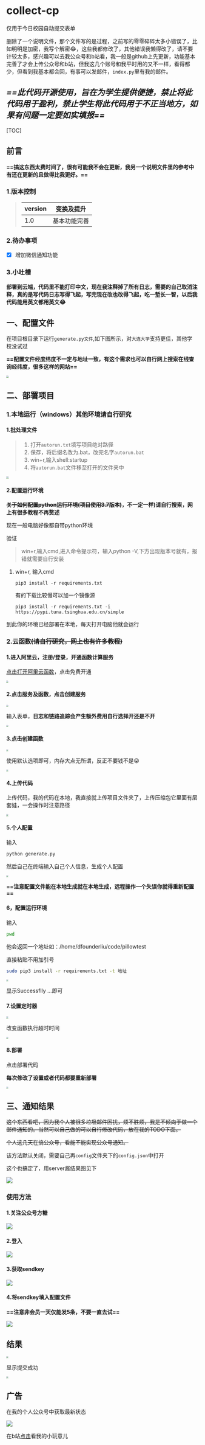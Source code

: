 # collect-cp
仅用于今日校园自动提交表单

删除了一个说明文件，那个文件写的是过程，之前写的零零碎碎太多小错误了，比如明明是加密，我写个解密😂，这些我都修改了，其他错误我懒得改了，请不要计较太多，感兴趣可以去我公众号和b站看，我一般是github上先更新，功能基本完善了才会上传公众号和b站，但我这几个账号和我平时用的又不一样，看得都少，但看到我基本都会回，有事可以发邮件，`index.py`里有我的邮件。

## *==此代码开源使用，旨在为学生提供便捷，禁止将此代码用于盈利，禁止学生将此代码用于不正当地方，如果有问题一定要如实填报==*

[TOC]



## 前言

**==搞这东西太费时间了，很有可能我不会在更新，我另一个说明文件里的参考中有还在更新的且做得比我更好。==**

### 1.版本控制

>| version | 变换及提升   |
>| ------- | ------------ |
>| 1.0     | 基本功能完善 |

### 2.待办事项

- [x] 增加微信通知功能


### 3.小吐槽

**部署到云端，代码里不能打印中文，现在我注释掉了所有日志，需要的自己取消注释，真的是写代码日志写得飞起，写完现在改也改得飞起，吃一堑长一智，以后我代码能用英文都用英文😂**

## 一、配置文件

在项目根目录下运行`generate.py文件`,如下图所示，对`大连大学`支持更佳，其他学校没试过

**==配置文件经度纬度不一定与地址一致，有这个需求也可以自行网上搜索在线查询经纬度，很多这样的网站==**

<img src="./Images/01.png" style="zoom:38%;" />

## 二、部署项目

### 1.本地运行（windows）其他环境请自行研究

#### 1.批处理文件

>1. 打开`autorun.txt`填写项目绝对路径
>2. 保存，将后缀名改为.bat，改完名字`autorun.bat`
>3. win+r,输入shell:startup
>4. 将`autorun.bat`文件移至打开的文件夹中



<img src="./Images/02.png" style="zoom:38%;" />

#### 2.配置运行环境

**~~关于如何配置python运行环境(项目使用3.7版本)~~，不一定一样)请自行搜索，网上有很多教程不再赘述**

现在一般电脑好像都自带python环境

验证

> win+r,输入cmd,进入命令提示符，输入python -V,下方出现版本号就有，报错就需要自行安装

1. win+r, 输入cmd

   ```shell
   pip3 install -r requirements.txt
   ```

   有的下载比较慢可以加一个镜像源

   ```shell
   pip3 install -r requirements.txt -i https://pypi.tuna.tsinghua.edu.cn/simple
   ```

   

到此你的环境已经部署在本地，每天打开电脑他就会运行

### 2.云函数~~(请自行研究，网上也有许多教程)~~

#### 1.进入阿里云，注册/登录，开通函数计算服务

[点击打开阿里云函数](https://www.aliyun.com/search?spm=5176.19720258.J_8058803260.14.54212c4aoGhn1M&scene=all&k=%E5%87%BD%E6%95%B0%E8%AE%A1%E7%AE%97)，点击免费开通

<img src="./Images/03.png" style="zoom:33%;" />

#### 2.点击服务及函数，点击创建服务

<img src="./Images/04.png" style="zoom:33%;" />

输入表单，**日志和链路追踪会产生额外费用自行选择开还是不开**

<img src="./Images/05.png" style="zoom:33%;" />

#### 3.点击创建函数

<img src="./Images/06.png" style="zoom:33%;" />

使用默认选项即可，内存大点无所谓，反正不要钱不是😜

<img src="./Images/07.png" style="zoom:33%;" />

#### 4.上传代码

上传代码，我的代码在本地，我直接就上传项目文件夹了，上传压缩包它里面有层套娃，一会操作时注意路径

<img src="./Images/08.png" style="zoom:33%;" />

#### 5.个人配置

输入

```sh
python generate.py
```

然后自己在终端输入自己个人信息，生成个人配置

<img src="./Images/09.png" style="zoom:33%;" />

**==注意配置文件能在本地生成就在本地生成，远程操作一个失误你就得重新配置==**

#### 6，配置运行环境

输入

```sh
pwd
```

他会返回一个地址如：/home/dfounderliu/code/pillowtest

直接粘贴不用加引号

```sh
sudo pip3 install -r requirements.txt -t 地址
```

<img src="./Images/10.png" style="zoom:33%;" />

显示Successflly ...即可

#### 7.设置定时器

<img src="./Images/12.png" style="zoom:33%;" />

改变函数执行超时时间

<img src="./Images/14.png" style="zoom:33%;" />

#### 8.部署

点击部署代码

**每次修改了设置或者代码都要重新部署**

<img src="./Images/11.png" style="zoom:33%;" />



## 三、通知结果

~~这个东西看吧，因为我个人被很多垃圾邮件困扰，烦不胜烦，我是不倾向于做一个邮件通知的。当然可以自己做的可以自行修改代码，放在我的TODO下面。~~

~~个人这几天在搞公众号，看能不能实现公众号通知。~~

该方法默认关闭，需要自己再`config`文件夹下的`config.json`中打开

这个也搞定了，用server酱结果图见下

![](./Images/sendmsg01.jpg)

### 使用方法

#### 1.关注公众号方糖

![](./Images/sendmsg02.jpg)

#### 2.登入

![](./Images/sendmsg03.jpg)

#### 3.获取sendkey

![](./Images/sendmsg04.jpg)

#### 4.将sendkey填入配置文件

**==注意非会员一天仅能发5条，不要一直去试==**

![](./Images/sendmsg05.jpg)

## 结果

<img src="./Images/result1.png" style="zoom:33%;" />

显示提交成功

<img src="./Images/result.jpg" style="zoom:33%;" />

## 广告

在我的个人公众号中获取最新状态

<img src="./Images/wechat.jpg"  />

在b站[点击](https://space.bilibili.com/686725252)看我的小玩意儿
